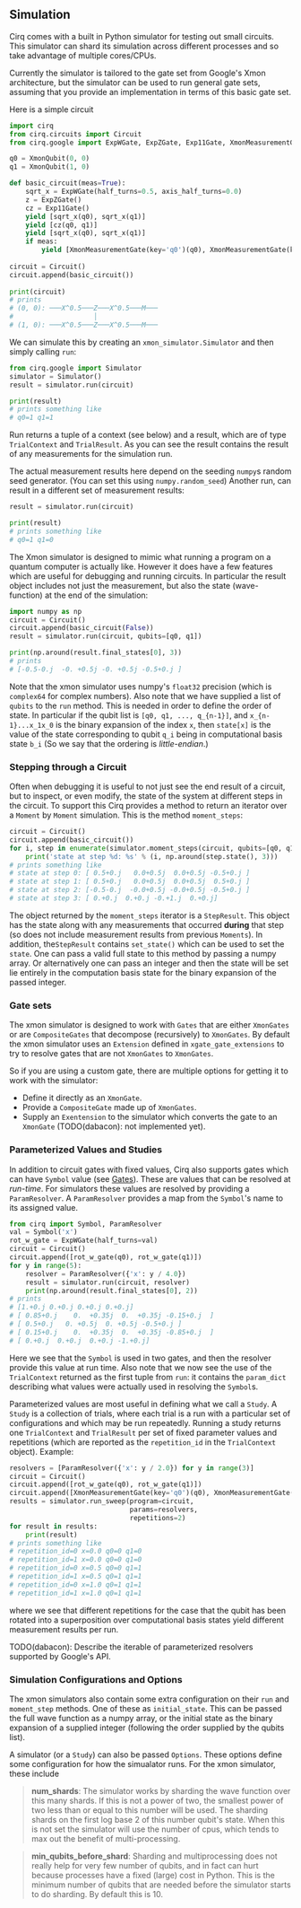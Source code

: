 ## Simulation

Cirq comes with a built in Python simulator for testing out
small circuits.  This simulator can shard its simulation 
across different processes and so take advantage of multiple
cores/CPUs.  

Currently the simulator is tailored to the gate set from
Google's Xmon architecture, but the simulator can be used
to run general gate sets, assuming that you provide an
implementation in terms of this basic gate set.

Here is a simple circuit
```python
import cirq
from cirq.circuits import Circuit
from cirq.google import ExpWGate, ExpZGate, Exp11Gate, XmonMeasurementGate, XmonQubit

q0 = XmonQubit(0, 0)
q1 = XmonQubit(1, 0)

def basic_circuit(meas=True):
    sqrt_x = ExpWGate(half_turns=0.5, axis_half_turns=0.0)
    z = ExpZGate()
    cz = Exp11Gate()
    yield [sqrt_x(q0), sqrt_x(q1)]
    yield [cz(q0, q1)]
    yield [sqrt_x(q0), sqrt_x(q1)]
    if meas:
        yield [XmonMeasurementGate(key='q0')(q0), XmonMeasurementGate(key='q1')(q1)]
   
circuit = Circuit()
circuit.append(basic_circuit())    
  
print(circuit)
# prints
# (0, 0): ───X^0.5───Z───X^0.5───M───
#                    │
# (1, 0): ───X^0.5───Z───X^0.5───M───
```

We can simulate this by creating an ``xmon_simulator.Simulator`` and 
then simply calling ``run``:
```python
from cirq.google import Simulator
simulator = Simulator()
result = simulator.run(circuit)

print(result)
# prints something like
# q0=1 q1=1
```
Run returns a tuple of a context (see below) and a result, which 
are of type ``TrialContext`` and ``TrialResult``.  As you can see
the result contains the result of any measurements for the simulation
run.

The actual measurement results here depend on the seeding 
``numpy``s random seed generator. (You can set this using 
``numpy.random_seed``) Another run, can result in a different
set of measurement results:
```python
result = simulator.run(circuit)

print(result)
# prints something like
# q0=1 q1=0
```

The Xmon simulator is designed to mimic what running a program
on a quantum computer is actually like. However it does have
a few features which are useful for debugging and running circuits.
In particular the result object includes not just the measurement,
but also the state (wave-function) at the end of the simulation:
```python
import numpy as np
circuit = Circuit()
circuit.append(basic_circuit(False))    
result = simulator.run(circuit, qubits=[q0, q1])

print(np.around(result.final_states[0], 3))
# prints
# [-0.5-0.j  -0. +0.5j -0. +0.5j -0.5+0.j ]
```

Note that the xmon simulator uses numpy's ``float32`` precision
(which is ``complex64`` for complex numbers). Also note that
we have supplied a list of ``qubits`` to the ``run`` method.
This is needed in order to define the order of state.  In 
particular if the qubit list is ``[q0, q1, ..., q_{n-1}]``,
and ``x_{n-1}...x_1x_0`` is the binary expansion of the
index ``x``, then ``state[x]`` is the value of the state
corresponding to qubit ``q_i`` being in computational basis
state ``b_i`` (So we say that the ordering is *little-endian*.)

### Stepping through a Circuit

Often when debugging it is useful to not just see the end
result of a circuit, but to inspect, or even modify, the 
state of the system at different steps in the circuit.  To
support this Cirq provides a method to return an iterator
over a ``Moment`` by ``Moment`` simulation.  This is the method
``moment_steps``:
```python
circuit = Circuit()
circuit.append(basic_circuit())    
for i, step in enumerate(simulator.moment_steps(circuit, qubits=[q0, q1])):
    print('state at step %d: %s' % (i, np.around(step.state(), 3)))
# prints something like
# state at step 0: [ 0.5+0.j   0.0+0.5j  0.0+0.5j -0.5+0.j ]
# state at step 1: [ 0.5+0.j   0.0+0.5j  0.0+0.5j  0.5+0.j ]
# state at step 2: [-0.5-0.j  -0.0+0.5j -0.0+0.5j -0.5+0.j ]
# state at step 3: [ 0.+0.j  0.+0.j -0.+1.j  0.+0.j]
```

The object returned by the ``moment_steps`` iterator is a 
``StepResult``. This object has the state along with any 
measurements that occurred **during** that step (so does
not include measurement results from previous ``Moments``).
In addition, the``StepResult`` contains ``set_state()`` which 
can be used to set the ``state``. One can pass a valid 
full state to this method by passing a numpy array. Or 
alternatively one can pass an integer and then the state
will be set lie entirely in the computation basis state
for the binary expansion of the passed integer.

### Gate sets

The xmon simulator is designed to work with ``Gates`` that
are either ``XmonGates`` or are ``CompositeGates`` that
decompose (recursively) to ``XmonGates``.  By default the
xmon simulator uses an ``Extension`` defined in 
``xgate_gate_extensions`` to try to resolve gates that 
are not ``XmonGates`` to ``XmonGates``.  

So if you are using a custom gate, there are multiple options
for getting it to work with the simulator:
* Define it directly as an ``XmonGate``.
* Provide a ``CompositeGate`` made up of ``XmonGates``.
* Supply an ``Exentension`` to the simulator which converts
the gate to an ``XmonGate`` (TODO(dabacon): not implemented yet). 

### Parameterized Values and Studies

In addition to circuit gates with fixed values, Cirq also 
supports gates which can have ``Symbol`` value (see
[Gates](gates.md)). These are values that can be resolved
at *run-time*. For simulators these values are resolved by
providing a ``ParamResolver``.  A ``ParamResolver`` provides
a map from the ``Symbol``'s name to its assigned value.

```python
from cirq import Symbol, ParamResolver
val = Symbol('x')
rot_w_gate = ExpWGate(half_turns=val)
circuit = Circuit()
circuit.append([rot_w_gate(q0), rot_w_gate(q1)])
for y in range(5):
    resolver = ParamResolver({'x': y / 4.0})
    result = simulator.run(circuit, resolver)
    print(np.around(result.final_states[0], 2))
# prints
# [1.+0.j 0.+0.j 0.+0.j 0.+0.j]
# [ 0.85+0.j    0.  +0.35j  0.  +0.35j -0.15+0.j  ]
# [ 0.5+0.j   0. +0.5j  0. +0.5j -0.5+0.j ]
# [ 0.15+0.j    0.  +0.35j  0.  +0.35j -0.85+0.j  ]
# [ 0.+0.j  0.+0.j  0.+0.j -1.+0.j]
```
Here we see that the ``Symbol`` is used in two gates, and then the resolver
provide this value at run time.
Also note that we now see the use of the ``TrialContext`` returned as the first
tuple from ``run``: it contains the ``param_dict`` describing what values were
actually used in resolving the ``Symbol``s.

Parameterized values are most useful in defining what we call a
``Study``.  A ``Study`` is a collection of trials, where each 
trial is a run with a particular set of configurations and which
may be run repeatedly.  Running a study returns one 
``TrialContext`` and ``TrialResult`` per set of fixed parameter
values and repetitions (which are reported as the ``repetition_id``
in the ``TrialContext`` object).  Example:
```python
resolvers = [ParamResolver({'x': y / 2.0}) for y in range(3)]
circuit = Circuit()
circuit.append([rot_w_gate(q0), rot_w_gate(q1)])
circuit.append([XmonMeasurementGate(key='q0')(q0), XmonMeasurementGate(key='q1')(q1)])
results = simulator.run_sweep(program=circuit,
                              params=resolvers,
                              repetitions=2)
for result in results:
    print(result)
# prints something like
# repetition_id=0 x=0.0 q0=0 q1=0
# repetition_id=1 x=0.0 q0=0 q1=0
# repetition_id=0 x=0.5 q0=0 q1=1
# repetition_id=1 x=0.5 q0=1 q1=1
# repetition_id=0 x=1.0 q0=1 q1=1
# repetition_id=1 x=1.0 q0=1 q1=1
```
where we see that different repetitions for the case that the
qubit has been rotated into a superposition over computational
basis states yield different measurement results per run.

TODO(dabacon): Describe the iterable of parameterized resolvers
supported by Google's API. 
  
### Simulation Configurations and Options

The xmon simulators also contain some extra configuration
on their ``run`` and ``moment_step`` methods. One of these
as ``initial_state``.  This can be passed the full wave function
as a numpy array, or the initial state as the binary expansion
of a supplied integer (following the order supplied by the qubits
list). 

A simulator (or a ``Study``) can also be passed ``Options``. These
options define some configuration for how the simualator runs.
For the xmon simulator, these include

> **num_shards**: The simulator works by sharding the wave function
over this many shards. If this is not a power of two, the 
smallest power of two less than or equal to this number will
be used. The sharding shards on the first log base
2 of this number qubit's state. When this is not set the 
simulator will use the number of cpus, which tends to max
out the benefit of multi-processing.

> **min_qubits_before_shard**: Sharding and multiprocessing does
not really help for very few number of qubits, and in fact can
hurt because processes have a fixed (large) cost in Python.
This is the minimum number of qubits that are needed before the
simulator starts to do sharding. By default this is 10.

